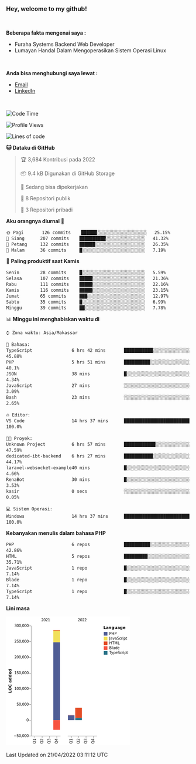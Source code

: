 <h3>Hey, welcome to my github!</h3>

<br>

<p><strong>Beberapa fakta mengenai saya :</strong></p>

<ul>
  <li>Furaha Systems Backend Web Developer</li>
  <li>Lumayan Handal Dalam Mengoperasikan Sistem Operasi Linux</li>
</ul>

<br>

<p><strong>Anda bisa menghubungi saya lewat :</strong></p>

<ul>
  <li><a href="mailto:renaldiapriyanto419@gmail.com">Email</a></li>
  <li><a href="https://www.linkedin.com/in/renaldi-kadang-314314206/">LinkedIn</a></li>
</ul>

<br>

<!--START_SECTION:waka-->
![Code Time](http://img.shields.io/badge/Code%20Time-90%20hrs%2055%20mins-blue)

![Profile Views](http://img.shields.io/badge/Profil%20dilihat-1-blue)

![Lines of code](https://img.shields.io/badge/Sejak%20Hello%20World%20aku%20telah%20menulis-310%20Thousand%20baris%20kode-blue)

**🐱 Dataku di GitHub** 

> 🏆 3,684 Kontribusi pada 2022
 > 
> 📦 9.4 kB Digunakan di GitHub Storage 
 > 
> 💼 Sedang bisa dipekerjakan
 > 
> 📜 8 Repositori publik 
 > 
> 🔑 3 Repositori pribadi  
 > 
**Aku orangnya diurnal 🐤** 

```text
🌞 Pagi       126 commits    ██████░░░░░░░░░░░░░░░░░░░   25.15% 
🌆 Siang      207 commits    ██████████░░░░░░░░░░░░░░░   41.32% 
🌃 Petang     132 commits    ██████░░░░░░░░░░░░░░░░░░░   26.35% 
🌙 Malam      36 commits     █░░░░░░░░░░░░░░░░░░░░░░░░   7.19%

```
📅 **Paling produktif saat Kamis** 

```text
Senin        28 commits     █░░░░░░░░░░░░░░░░░░░░░░░░   5.59% 
Selasa       107 commits    █████░░░░░░░░░░░░░░░░░░░░   21.36% 
Rabu         111 commits    █████░░░░░░░░░░░░░░░░░░░░   22.16% 
Kamis        116 commits    █████░░░░░░░░░░░░░░░░░░░░   23.15% 
Jumat        65 commits     ███░░░░░░░░░░░░░░░░░░░░░░   12.97% 
Sabtu        35 commits     █░░░░░░░░░░░░░░░░░░░░░░░░   6.99% 
Minggu       39 commits     ██░░░░░░░░░░░░░░░░░░░░░░░   7.78%

```


📊 **Minggu ini menghabiskan waktu di** 

```text
⌚︎ Zona waktu: Asia/Makassar

💬 Bahasa: 
TypeScript               6 hrs 42 mins       ███████████░░░░░░░░░░░░░░   45.88% 
PHP                      5 hrs 51 mins       ██████████░░░░░░░░░░░░░░░   40.1% 
JSON                     38 mins             █░░░░░░░░░░░░░░░░░░░░░░░░   4.34% 
JavaScript               27 mins             ░░░░░░░░░░░░░░░░░░░░░░░░░   3.09% 
Bash                     23 mins             ░░░░░░░░░░░░░░░░░░░░░░░░░   2.65%

🔥 Editor: 
VS Code                  14 hrs 37 mins      █████████████████████████   100.0%

🐱‍💻 Proyek: 
Unknown Project          6 hrs 57 mins       ████████████░░░░░░░░░░░░░   47.59% 
dedicated-ibt-backend    6 hrs 27 mins       ███████████░░░░░░░░░░░░░░   44.17% 
laravel-websocket-example40 mins             █░░░░░░░░░░░░░░░░░░░░░░░░   4.66% 
RenaBot                  30 mins             █░░░░░░░░░░░░░░░░░░░░░░░░   3.53% 
kasir                    0 secs              ░░░░░░░░░░░░░░░░░░░░░░░░░   0.05%

💻 Sistem Operasi: 
Windows                  14 hrs 37 mins      █████████████████████████   100.0%

```

**Kebanyakan menulis dalam bahasa PHP** 

```text
PHP                      6 repos             ██████████░░░░░░░░░░░░░░░   42.86% 
HTML                     5 repos             █████████░░░░░░░░░░░░░░░░   35.71% 
JavaScript               1 repo              █░░░░░░░░░░░░░░░░░░░░░░░░   7.14% 
Blade                    1 repo              █░░░░░░░░░░░░░░░░░░░░░░░░   7.14% 
TypeScript               1 repo              █░░░░░░░░░░░░░░░░░░░░░░░░   7.14%

```


**Lini masa**

![Chart not found](https://raw.githubusercontent.com/Sylent-Sys/Sylent-Sys/main/charts/bar_graph.png) 


 Last Updated on 21/04/2022 03:11:12 UTC
<!--END_SECTION:waka-->
